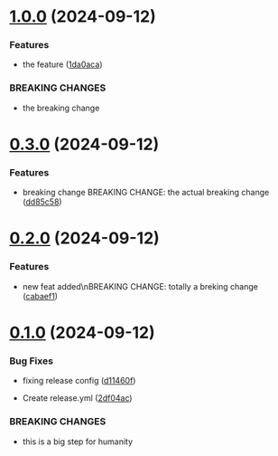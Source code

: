 # [1.0.0](https://github.com/julianBogado1/ConventionalCommitsTest/compare/v0.3.0...v1.0.0) (2024-09-12)


### Features

* the feature ([1da0aca](https://github.com/julianBogado1/ConventionalCommitsTest/commit/1da0aca9d622233002d1186d21b895497608f76b))


### BREAKING CHANGES

* the breaking change



# [0.3.0](https://github.com/julianBogado1/ConventionalCommitsTest/compare/v0.2.0...v0.3.0) (2024-09-12)


### Features

* breaking change BREAKING CHANGE: the actual breaking change ([dd85c58](https://github.com/julianBogado1/ConventionalCommitsTest/commit/dd85c580336639d2d66d2e94b4df7a35190d7b2b))



# [0.2.0](https://github.com/julianBogado1/ConventionalCommitsTest/compare/v0.1.0...v0.2.0) (2024-09-12)


### Features

* new feat added\nBREAKING CHANGE: totally a breking change ([cabaef1](https://github.com/julianBogado1/ConventionalCommitsTest/commit/cabaef154a74f28c7c7499bfd0a1b5be22e7e8e1))



# [0.1.0](https://github.com/julianBogado1/ConventionalCommitsTest/compare/2df04acd4d4a6bd5c31d499b6aa227fbda68ab8c...v0.1.0) (2024-09-12)


### Bug Fixes

* fixing release config ([d11460f](https://github.com/julianBogado1/ConventionalCommitsTest/commit/d11460f571b9deae209aab6c2443ba1a09cd695c))


* Create release.yml ([2df04ac](https://github.com/julianBogado1/ConventionalCommitsTest/commit/2df04acd4d4a6bd5c31d499b6aa227fbda68ab8c))


### BREAKING CHANGES

* this is a big step for humanity



